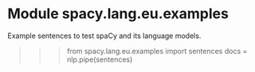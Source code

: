 Module spacy.lang.eu.examples
=============================
Example sentences to test spaCy and its language models.

>>> from spacy.lang.eu.examples import sentences
>>> docs = nlp.pipe(sentences)